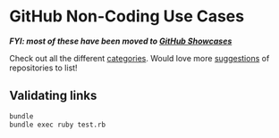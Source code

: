 # GitHub Non-Coding Use Cases

***FYI: most of these have been moved to [GitHub Showcases](https://github.com/showcases/)***

Check out all the different [categories](categories).  Would love more [suggestions](https://github.com/afeld/github_non_coding/issues) of repositories to list!

## Validating links

```bash
bundle
bundle exec ruby test.rb
```
